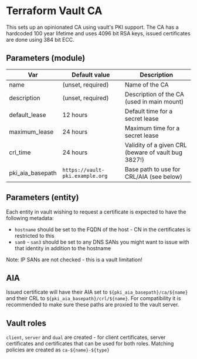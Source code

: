 # Terraform Vault CA

This sets up an opinionated CA using vault's PKI support.
The CA has a hardcoded 100 year lifetime and uses 4096 bit RSA keys, issued certificates
are done using 384 bit ECC.

## Parameters (module)
|Var|Default value|Description|
|---|-------------|-----------|
|name|(unset, required)|Name of the CA|
|description|(unset, required)|Description of the CA (used in main mount)|
|default_lease|12 hours|Default time for a secret lease|
|maximum_lease|24 hours|Maximum time for a secret lease|
|crl_time|24 hours|Validity of a given CRL (beware of vault bug 3827!)| 
|pki_aia_basepath|`https://vault-pki.example.org`|Base path to use for CRL/AIA (see below)|

## Parameters (entity)
Each entity in vault wishing to request a certificate is expected to have the following metadata:
 * `hostname` should be set to the FQDN of the host - CN in the certificates is restricted to this
 * `san0` - `san3` should be set to any DNS SANs you might want to issue with that identity in addition to the hostname

Note: IP SANs are not checked - this is a vault limitation!

## AIA
Issued certificate will have their AIA set to `${pki_aia_basepath}/ca/${name}` and their CRL
to `${pki_aia_basepath}/crl/${name}`. For compatibility it is recommended to make sure these paths are
proxied to the vault server.

## Vault roles
`client`, `server` and `dual` are created - for client certificates, server certificates and certificates that can be
used for both roles. Matching policies are created as `ca-${name}-${type}`